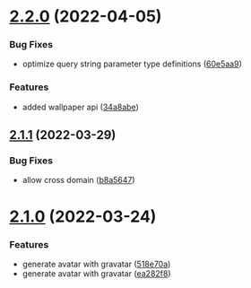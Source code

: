 # [2.2.0](https://github.com/wujihua118/nest-api-server/compare/v2.1.1...v2.2.0) (2022-04-05)


### Bug Fixes

* optimize query string parameter type definitions ([60e5aa9](https://github.com/wujihua118/nest-api-server/commit/60e5aa9e706917bf07f2273eb6790bf799488b63))


### Features

* added wallpaper api ([34a8abe](https://github.com/wujihua118/nest-api-server/commit/34a8abe9b8f9a89677bad6083b2922577c694b41))

## [2.1.1](https://github.com/wujihua118/nest-api-server/compare/v2.1.0...v2.1.1) (2022-03-29)


### Bug Fixes

* allow cross domain ([b8a5647](https://github.com/wujihua118/nest-api-server/commit/b8a56475a61967a0a601db9073533aa7ede3224b))

# [2.1.0](https://github.com/wujihua118/nest-api-server/compare/v2.0.1...v2.1.0) (2022-03-24)


### Features

* generate avatar with gravatar ([518e70a](https://github.com/wujihua118/nest-api-server/commit/518e70a370849025050efe215a6cf8a71d011bcb))
* generate avatar with gravatar ([ea282f8](https://github.com/wujihua118/nest-api-server/commit/ea282f808795b7c13161f0289582d840576cfd65))
